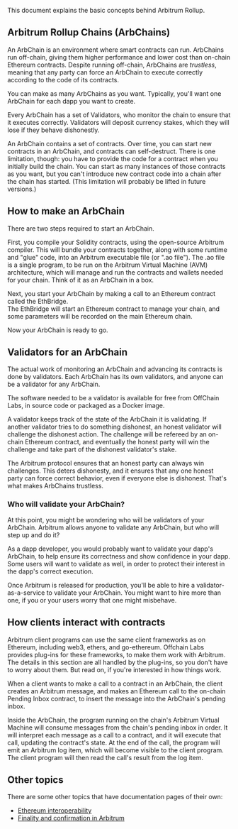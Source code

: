 This document explains the basic concepts behind Arbitrum Rollup.

## Arbitrum Rollup Chains (ArbChains)

An ArbChain is an environment where smart contracts can run. ArbChains run off-chain, giving them higher performance
and lower cost than on-chain Ethereum contracts. 
Despite running off-chain, ArbChains are *trustless*, meaning that any
party can force an ArbChain to execute correctly according to the code of its contracts.

You can make as many ArbChains as you want. 
Typically, you'll want one ArbChain for each dapp you want to create.

Every ArbChain has a set of Validators, who monitor the chain to ensure that it executes correctly.
Validators will deposit currency stakes, which they will lose if they behave dishonestly.

An ArbChain contains a set of contracts. 
Over time, you can start new contracts in an ArbChain, and contracts can self-destruct.
There is one limitation, though: you have to provide the code for a contract when you initially build the chain. 
You can start as many instances of those contracts as you want, 
but you can't introduce new contract code into a chain after the chain has started.
(This limitation will probably be lifted in future versions.)

## How to make an ArbChain

There are two steps required to start an ArbChain.

First, you compile your Solidity contracts, using the open-source Arbitrum compiler. 
This will bundle your contracts together, along with some runtime and "glue" code, 
into an Arbitrum executable file (or ".ao file"). 
The .ao file is a single program, to be run on the Arbitrum Virtual Machine (AVM) architecture, 
which will manage and run the contracts and wallets needed for your chain. 
Think of it as an ArbChain in a box.

Next, you start your ArbChain by making a call to an Ethereum contract called the EthBridge.  
The EthBridge will start an Ethereum contract to manage your chain, 
and some parameters will be recorded on the main Ethereum chain.

Now your ArbChain is ready to go.

## Validators for an ArbChain

The actual work of monitoring an ArbChain and advancing its contracts is done by validators. 
Each ArbChain has its own validators, and anyone can be a validator for any ArbChain.

The software needed to be a validator is available for free from OffChain Labs, in source code or packaged as a Docker image.

A validator keeps track of the state of the ArbChain it is validating.
If another validator tries to do something dishonest, an honest validator will challenge the dishonest action.
The challenge will be refereed by an on-chain Ethereum contract, and eventually the honest party will win the challenge and take part of the dishonest validator's stake.

The Arbitrum protocol ensures that an honest party can always win challenges. 
This deters dishonesty, and it ensures that any one honest party can force correct behavior, even if everyone else is dishonest.
That's what makes ArbChains trustless.

### Who will validate your ArbChain?

At this point, you might be wondering who will be validators of your ArbChain. 
Arbitrum allows anyone to validate any ArbChain, but who will step up and do it?

As a dapp developer, you would probably want to validate your dapp's ArbChain, to help ensure its correctness and show confidence in your dapp.
Some users will want to validate as well, in order to protect their interest in the dapp's correct execution.

Once Arbitrum is released for production, you'll be able to hire a validator-as-a-service to validate your ArbChain.
You might want to hire more than one, if you or your users worry that one might misbehave.

## How clients interact with contracts

Arbitrum client programs can use the same client frameworks as on Ethereum, including web3, ethers, and go-ethereum.
Offchain Labs provides plug-ins for these frameworks, to make them work with Arbitrum. 
The details in this section are all handled by the plug-ins, so you don't have to worry about them.
But read on, if you're interested in how things work.

When a client wants to make a call to a contract in an ArbChain, the client creates an Arbitrum message, 
and makes an Ethereum call to the on-chain Pending Inbox contract, to insert the message into the ArbChain's pending inbox.

Inside the ArbChain, the program running on the chain's Arbitrum Virtual Machine will consume messages from the chain's
pending inbox in order.
It will interpret each message as a call to a contract, and it will execute that call, updating the contract's state.
At the end of the call, the program will emit an Arbitrum log item, which will become visible to the client program.
The client program will then read the call's result from the log item.

## Other topics

There are some other topics that have documentation pages of their own:
* [Ethereum interoperability](Ethereum_Interoperability.md)
* [Finality and confirmation in Arbitrum](Finality.md)
